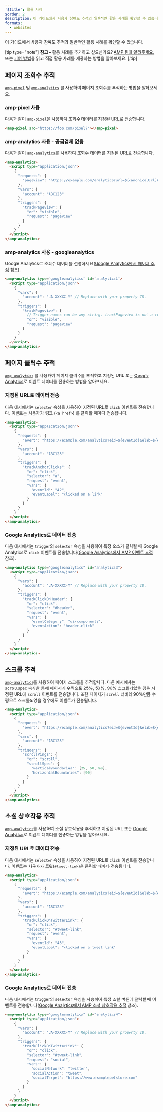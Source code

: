 ```yaml
---
'$title': 활용 사례
$order: 2
description: 이 가이드에서 사용자 참여도 추적의 일반적인 활용 사례를 확인할 수 있습니다. 참고 – 활용 사례를 추가하고 싶으신가요? AMP 팀에 알려주세요.
formats:
  - websites
---
```


이 가이드에서 사용자 참여도 추적의 일반적인 활용 사례를 확인할 수 있습니다.

[tip type="note"] <strong>참고 –</strong> 활용 사례를 추가하고 싶으신가요? [AMP 팀에 알려주세요.](https://github.com/ampproject/docs/issues/new) 또는 [기여 방법](../../../../documentation/guides-and-tutorials/contribute/index.md)을 읽고 직접 활용 사례를 제공하는 방법을 알아보세요. [/tip]

## 페이지 조회수 추적

[`amp-pixel`](../../../../documentation/components/reference/amp-pixel.md) 및 [`amp-analytics`](../../../../documentation/components/reference/amp-analytics.md) 를 사용하여 페이지 조회수를 추적하는 방법을 알아보세요.

### amp-pixel 사용

다음과 같이 [`amp-pixel`](../../../../documentation/components/reference/amp-pixel.md)을 사용하여 조회수 데이터를 지정된 URL로 전송합니다.

```html
<amp-pixel src="https://foo.com/pixel?"></amp-pixel>
```

### amp-analytics 사용 - 공급업체 없음

다음과 같이 [`amp-analytics`](../../../../documentation/components/reference/amp-analytics.md)를 사용하여 조회수 데이터를 지정된 URL로 전송합니다.

```html
<amp-analytics>
  <script type="application/json">
    {
      "requests": {
        "pageview": "https://example.com/analytics?url=${canonicalUrl}&title=${title}&acct=${account}"
      },
      "vars": {
        "account": "ABC123"
      },
      "triggers": {
        "trackPageview": {
          "on": "visible",
          "request": "pageview"
        }
      }
    }
  </script>
</amp-analytics>
```

### amp-analytics 사용 - googleanalytics

Google Analytics로 조회수 데이터를 전송하세요([Google Analytics에서 페이지 추적](https://developers.google.com/analytics/devguides/collection/amp-analytics/#page_tracking) 참조).

```html
<amp-analytics type="googleanalytics" id="analytics1">
  <script type="application/json">
    {
      "vars": {
        "account": "UA-XXXXX-Y" // Replace with your property ID.
      },
      "triggers": {
        "trackPageview": {
          // Trigger names can be any string. trackPageview is not a required name.
          "on": "visible",
          "request": "pageview"
        }
      }
    }
  </script>
</amp-analytics>
```

## 페이지 클릭수 추적 <a name="tracking-page-clicks"></a>

[`amp-analytics`](../../../../documentation/components/reference/amp-analytics.md) 를 사용하여 페이지 클릭수를 추적하고 지정된 URL 또는 [Google Analytics](https://developers.google.com/analytics/devguides/collection/amp-analytics/)로 이벤트 데이터를 전송하는 방법을 알아보세요.

### 지정된 URL로 데이터 전송

다음 예시에서는 `selector` 속성을 사용하여 지정된 URL로 `click` 이벤트를 전송합니다. 이벤트는 사용자가 링크 (`<a href>`) 를 클릭할 때마다 전송됩니다.

```html
<amp-analytics>
  <script type="application/json">
    {
      "requests": {
        "event": "https://example.com/analytics?eid=${eventId}&elab=${eventLabel}&acct=${account}"
      },
      "vars": {
        "account": "ABC123"
      },
      "triggers": {
        "trackAnchorClicks": {
          "on": "click",
          "selector": "a",
          "request": "event",
          "vars": {
            "eventId": "42",
            "eventLabel": "clicked on a link"
          }
        }
      }
    }
  </script>
</amp-analytics>
```

### Google Analytics로 데이터 전송

다음 예시에서는 `trigger`의 `selector` 속성을 사용하여 특정 요소가 클릭될 때 Google Analytics로 `click` 이벤트를 전송합니다([Google Analytics에서 AMP 이벤트 추적](https://developers.google.com/analytics/devguides/collection/amp-analytics/#event_tracking) 참조).

```html
<amp-analytics type="googleanalytics" id="analytics3">
  <script type="application/json">
    {
      "vars": {
        "account": "UA-XXXXX-Y" // Replace with your property ID.
      },
      "triggers": {
        "trackClickOnHeader": {
          "on": "click",
          "selector": "#header",
          "request": "event",
          "vars": {
            "eventCategory": "ui-components",
            "eventAction": "header-click"
          }
        }
      }
    }
  </script>
</amp-analytics>
```

## 스크롤 추적 <a name="tracking-scrolling"></a>

[`amp-analytics`](../../../../documentation/components/reference/amp-analytics.md)를 사용하여 페이지 스크롤을 추적합니다. 다음 예시에서는 `scrollspec` 속성을 통해 페이지가 수직으로 25%, 50%, 90% 스크롤되었을 경우 지정된 URL에 `scroll` 이벤트를 전송합니다. 또한 페이지가 `scroll` 너비의 90%만큼 수평으로 스크롤되었을 경우에도 이벤트가 전송됩니다.

```html
<amp-analytics>
  <script type="application/json">
    {
      "requests": {
        "event": "https://example.com/analytics?eid=${eventId}&elab=${eventLabel}&acct=${account}"
      },
      "vars": {
        "account": "ABC123"
      },
      "triggers": {
        "scrollPings": {
          "on": "scroll",
          "scrollSpec": {
            "verticalBoundaries": [25, 50, 90],
            "horizontalBoundaries": [90]
          }
        }
      }
    }
  </script>
</amp-analytics>
```

## 소셜 상호작용 추적 <a name="tracking-social-interactions"></a>

[`amp-analytics`](../../../../documentation/components/reference/amp-analytics.md)를 사용하여 소셜 상호작용을 추적하고 지정된 URL 또는 [Google Analytics](https://developers.google.com/analytics/devguides/collection/amp-analytics/)로 이벤트 데이터를 전송하는 방법을 알아보세요.

### 지정된 URL로 데이터 전송

다음 예시에서는 `selector` 속성을 사용하여 지정된 URL로 `click` 이벤트를 전송합니다. 이벤트는 사용자가 트윗(`#tweet-link`)을 클릭할 때마다 전송됩니다.

```html
<amp-analytics>
  <script type="application/json">
    {
      "requests": {
        "event": "https://example.com/analytics?eid=${eventId}&elab=${eventLabel}&acct=${account}"
      },
      "vars": {
        "account": "ABC123"
      },
      "triggers": {
        "trackClickOnTwitterLink": {
          "on": "click",
          "selector": "#tweet-link",
          "request": "event",
          "vars": {
            "eventId": "43",
            "eventLabel": "clicked on a tweet link"
          }
        }
      }
    }
  </script>
</amp-analytics>
```

### Google Analytics로 데이터 전송

다음 예시에서는 `trigger`의 `selector` 속성을 사용하여 특정 소셜 버튼이 클릭될 때 이벤트를 전송합니다([Google Analytics에서 AMP 소셜 상호작용 추적](https://developers.google.com/analytics/devguides/collection/amp-analytics/#social_interactions) 참조).

```html
<amp-analytics type="googleanalytics" id="analytics4">
  <script type="application/json">
    {
      "vars": {
        "account": "UA-XXXXX-Y" // Replace with your property ID.
      },
      "triggers": {
        "trackClickOnTwitterLink": {
          "on": "click",
          "selector": "#tweet-link",
          "request": "social",
          "vars": {
            "socialNetwork": "twitter",
            "socialAction": "tweet",
            "socialTarget": "https://www.examplepetstore.com"
          }
        }
      }
    }
  </script>
</amp-analytics>
```
